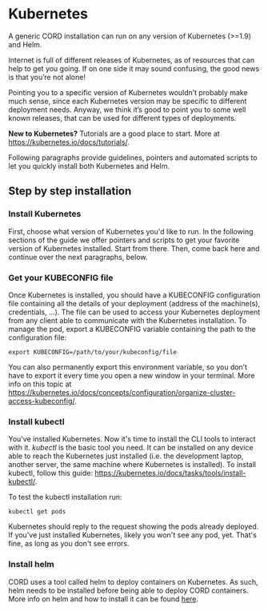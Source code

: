 # Kubernetes

A generic CORD installation can run on any version of Kubernetes (>=1.9) and Helm.

Internet is full of different releases of Kubernetes, as of resources that can help to get you going. If on one side it may sound confusing, the good news is that you’re not alone!

Pointing you to a specific version of Kubernetes wouldn’t probably make much sense, since each Kubernetes version may be specific to different deployment needs. Anyway, we think it’s good to point you to some well known releases, that can be used for different types of deployments.

**New to Kubernetes?** Tutorials are a good place to start. More at <https://kubernetes.io/docs/tutorials/>.

Following paragraphs provide guidelines, pointers and automated scripts to let you quickly install both Kubernetes and Helm.

## Step by step installation

### Install Kubernetes

First, choose what version of Kubernetes you'd like to run. In the following sections of the guide we offer pointers and scripts to get your favorite version of Kubernetes installed. Start from there. Then, come back here and continue over the next paragraphs, below.

### Get your KUBECONFIG file

Once Kubernetes is installed, you should have a KUBECONFIG configuration file containing all the details of your deployment (address of the machine(s), credentials, ...). The file can be used to access your Kubernetes deployment from any client able to communicate with the Kubernetes installation. To manage the pod, export a KUBECONFIG variable containing the path to the configuration file:

```shell
export KUBECONFIG=/path/to/your/kubeconfig/file
```

You can also permanently export this environment variable, so you don’t have to export it every time you open a new window in your terminal. More info on this topic at <https://kubernetes.io/docs/concepts/configuration/organize-cluster-access-kubeconfig/>.

### Install kubectl

You've installed Kubernetes. Now it's time to install the CLI tools to interact with it. *kubectl* is the basic tool you need. It can be installed on any device able to reach the Kubernetes just installed (i.e. the development laptop, another server, the same machine where Kubernetes is installed). To install kubectl, follow this guide: <https://kubernetes.io/docs/tasks/tools/install-kubectl/>.

To test the kubectl installation run:

```shell
kubectl get pods
```

Kubernetes should reply to the request showing the pods already deployed. If you've just installed Kubernetes, likely you won't see any pod, yet. That's fine, as long as you don't see errors.

### Install helm

CORD uses a tool called helm to deploy containers on Kubernetes. As such, helm needs to be installed before being able to deploy CORD containers. More info on helm and how to install it can be found [here](helm.md).
